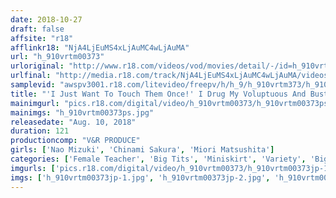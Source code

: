 ```yaml
---
date: 2018-10-27
draft: false
affsite: "r18"
afflinkr18: "NjA4LjEuMS4xLjAuMC4wLjAuMA"
url: "h_910vrtm00373"
urloriginal: "http://www.r18.com/videos/vod/movies/detail/-/id=h_910vrtm00373"
urlfinal: "http://media.r18.com/track/NjA4LjEuMS4xLjAuMC4wLjAuMA/videos/vod/movies/detail/-/id=h_910vrtm00373"
samplevid: "awspv3001.r18.com/litevideo/freepv/h/h_9/h_910vrtm373/h_910vrtm373_dmb_w.mp4"
title: "'I Just Want To Touch Them Once!' I Drug My Voluptuous And Busty Teacher With Sleeping Pills, Enjoy Her Curvaceous Body And Creampie Her Repeatedly! 4"
mainimgurl: "pics.r18.com/digital/video/h_910vrtm00373/h_910vrtm00373ps.jpg"
mainimgs: "h_910vrtm00373ps.jpg"
releasedate: "Aug. 10, 2018"
duration: 121
productioncomp: "V&R PRODUCE"
girls: ['Nao Mizuki', 'Chinami Sakura', 'Miori Matsushita']
categories: ['Female Teacher', 'Big Tits', 'Miniskirt', 'Variety', 'Big Tits Lover', 'Hi-Def']
imgurls: ['pics.r18.com/digital/video/h_910vrtm00373/h_910vrtm00373jp-1.jpg', 'pics.r18.com/digital/video/h_910vrtm00373/h_910vrtm00373jp-2.jpg', 'pics.r18.com/digital/video/h_910vrtm00373/h_910vrtm00373jp-3.jpg', 'pics.r18.com/digital/video/h_910vrtm00373/h_910vrtm00373jp-4.jpg', 'pics.r18.com/digital/video/h_910vrtm00373/h_910vrtm00373jp-5.jpg', 'pics.r18.com/digital/video/h_910vrtm00373/h_910vrtm00373jp-6.jpg', 'pics.r18.com/digital/video/h_910vrtm00373/h_910vrtm00373jp-7.jpg', 'pics.r18.com/digital/video/h_910vrtm00373/h_910vrtm00373jp-8.jpg', 'pics.r18.com/digital/video/h_910vrtm00373/h_910vrtm00373jp-9.jpg', 'pics.r18.com/digital/video/h_910vrtm00373/h_910vrtm00373jp-10.jpg', 'pics.r18.com/digital/video/h_910vrtm00373/h_910vrtm00373jp-11.jpg', 'pics.r18.com/digital/video/h_910vrtm00373/h_910vrtm00373jp-12.jpg', 'pics.r18.com/digital/video/h_910vrtm00373/h_910vrtm00373jp-13.jpg', 'pics.r18.com/digital/video/h_910vrtm00373/h_910vrtm00373jp-14.jpg', 'pics.r18.com/digital/video/h_910vrtm00373/h_910vrtm00373jp-15.jpg', 'pics.r18.com/digital/video/h_910vrtm00373/h_910vrtm00373jp-16.jpg', 'pics.r18.com/digital/video/h_910vrtm00373/h_910vrtm00373jp-17.jpg', 'pics.r18.com/digital/video/h_910vrtm00373/h_910vrtm00373jp-18.jpg', 'pics.r18.com/digital/video/h_910vrtm00373/h_910vrtm00373jp-19.jpg', 'pics.r18.com/digital/video/h_910vrtm00373/h_910vrtm00373jp-20.jpg']
imgs: ['h_910vrtm00373jp-1.jpg', 'h_910vrtm00373jp-2.jpg', 'h_910vrtm00373jp-3.jpg', 'h_910vrtm00373jp-4.jpg', 'h_910vrtm00373jp-5.jpg', 'h_910vrtm00373jp-6.jpg', 'h_910vrtm00373jp-7.jpg', 'h_910vrtm00373jp-8.jpg', 'h_910vrtm00373jp-9.jpg', 'h_910vrtm00373jp-10.jpg', 'h_910vrtm00373jp-11.jpg', 'h_910vrtm00373jp-12.jpg', 'h_910vrtm00373jp-13.jpg', 'h_910vrtm00373jp-14.jpg', 'h_910vrtm00373jp-15.jpg', 'h_910vrtm00373jp-16.jpg', 'h_910vrtm00373jp-17.jpg', 'h_910vrtm00373jp-18.jpg', 'h_910vrtm00373jp-19.jpg', 'h_910vrtm00373jp-20.jpg']
---
```

